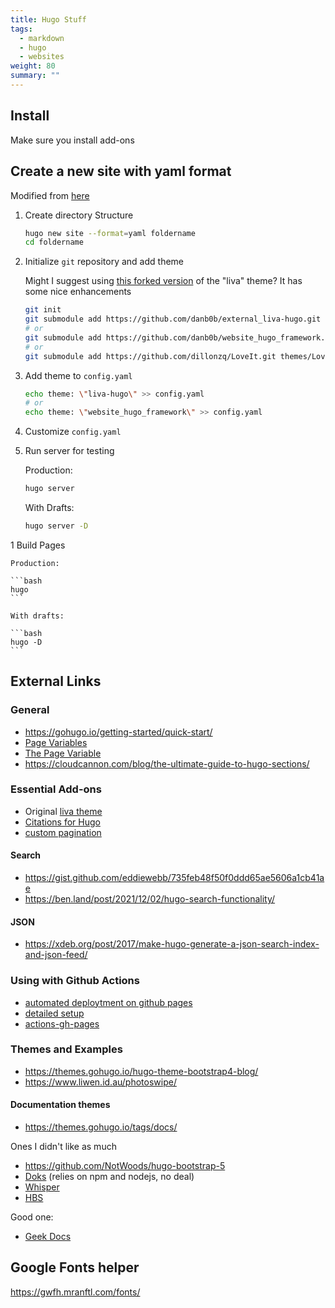 ```yaml
---
title: Hugo Stuff
tags:
  - markdown
  - hugo
  - websites
weight: 80
summary: ""
---
```


## Install

Make sure you install add-ons

## Create a new site with yaml format

Modified from [here](https://gohugo.io/getting-started/quick-start/)

1. Create directory Structure

    ```bash
    hugo new site --format=yaml foldername
    cd foldername
    ```

1. Initialize ```git``` repository and add theme

    Might I suggest using [this forked version](https://github.com/danb0b/external_liva-hugo) of the "liva" theme?  It has some nice enhancements

    ```bash
    git init
    git submodule add https://github.com/danb0b/external_liva-hugo.git themes/liva-hugo
    # or
    git submodule add https://github.com/danb0b/website_hugo_framework.git themes/website_hugo_framework
    # or 
    git submodule add https://github.com/dillonzq/LoveIt.git themes/LoveIt

    ```
    
1. Add theme to ```config.yaml```

    ```bash
    echo theme: \"liva-hugo\" >> config.yaml
    # or 
    echo theme: \"website_hugo_framework\" >> config.yaml
    ```

1. Customize ```config.yaml```

1. Run server for testing

    Production:

    ```bash
    hugo server
    ```

    With Drafts:

    ```bash
    hugo server -D
    ```

1 Build Pages

    Production:

    ```bash
    hugo
    ```

    With drafts:

    ```bash
    hugo -D
    ```

## External Links

### General
* <https://gohugo.io/getting-started/quick-start/>
* [Page Variables](https://gohugo.io/variables/page/#pages)
* [The Page Variable](https://gohugo.io/variables/page/#pages)
* <https://cloudcannon.com/blog/the-ultimate-guide-to-hugo-sections/>

### Essential Add-ons
* Original [liva theme](https://github.com/gethugothemes/liva-hugo)
* [Citations for Hugo](https://github.com/loup-brun/hugo-cite)
* [custom pagination](https://glennmccomb.com/articles/how-to-build-custom-hugo-pagination/)

#### Search

* <https://gist.github.com/eddiewebb/735feb48f50f0ddd65ae5606a1cb41ae>
* <https://ben.land/post/2021/12/02/hugo-search-functionality/>

#### JSON

* <https://xdeb.org/post/2017/make-hugo-generate-a-json-search-index-and-json-feed/>

### Using with Github Actions
* [automated deploytment on github pages](https://medium.com/@asishrs/automate-your-github-pages-deployment-using-hugo-and-actions-518b959a51f9)
* [detailed setup](https://github.com/peaceiris/actions-hugo)
* [actions-gh-pages](https://github.com/peaceiris/actions-gh-pages#getting-started)

### Themes and Examples
* <https://themes.gohugo.io/hugo-theme-bootstrap4-blog/>
* <https://www.liwen.id.au/photoswipe/>

#### Documentation themes
* <https://themes.gohugo.io/tags/docs/>

Ones I didn't like as much

* <https://github.com/NotWoods/hugo-bootstrap-5>
* [Doks](https://github.com/h-enk/doks)  (relies on npm and nodejs, no deal)
* [Whisper](https://github.com/zerostaticthemes/hugo-whisper-theme)
* [HBS](https://hbs.razonyang.com/v1/en/)

Good one:

* [Geek Docs](<https://geekdocs.de/usage/getting-started/>)

## Google Fonts helper

https://gwfh.mranftl.com/fonts/
